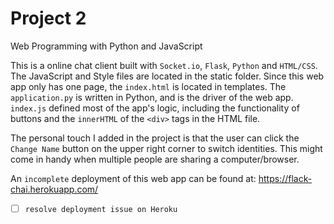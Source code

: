 # Project 2

Web Programming with Python and JavaScript

This is a online chat client built with `Socket.io`, `Flask`, `Python` and `HTML/CSS`. The JavaScript and Style files are located in the static folder. Since
this web app only has one page, the `index.html` is located in templates. The `application.py` is written in Python, and is the driver of the web app. `index.js` defined most
of the app's logic, including the functionality of buttons and the `innerHTML` of the `<div>` tags in the HTML file.

The personal touch I added in the project is that the user can click the `Change Name` button on the upper right corner to switch identities. This might come in handy when
multiple people are sharing a computer/browser.

An `incomplete` deployment of this web app can be found at: https://flack-chai.herokuapp.com/

- [ ] `resolve deployment issue on Heroku`